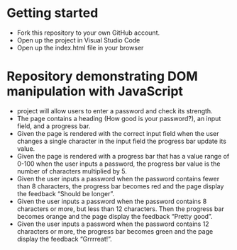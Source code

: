 # Getting started

* Fork this repository to your own GitHub account.
* Open up the project in Visual Studio Code
* Open up the index.html file in your browser

# Repository demonstrating DOM manipulation with JavaScript

* project will allow users to enter a password and check its strength.
* The page contains a heading (How good is your password?), an input field, and a progress bar.
* Given the page is rendered with the correct input field when the user changes a single character in the input field the progress bar update its value.
* Given the page is rendered with a progress bar that has a value range of 0-100 when the user inputs a password, the progress bar value is the number of characters multiplied by 5.
* Given the user inputs a password when the password contains fewer than 8 characters, the progress bar becomes red and the page display the feedback “Should be longer”.
* Given the user inputs a password when the password contains 8 characters or more, but less than 12 characters. Then the progress bar becomes orange and the page display the feedback “Pretty good”.
* Given the user inputs a password when the password contains 12 characters or more, the progress bar becomes green and the page display the feedback “Grrrreat!”.
